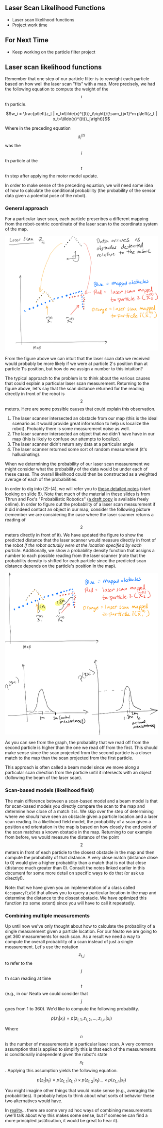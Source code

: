 ## Laser Scan Likelihood Functions

* Laser scan likelihood functions
* Project work time

## For Next Time

* Keep working on the particle filter project

## Laser scan likelihood functions

Remember that one step of our particle filter is to reweight each particle based on how well the laser scan "fits" with a map.  More precisely, we had the following equation to compute the weight of the $$i$$th particle.

$$w_i = \frac{p\left(z_t | x_t=\tilde{x}^{(t)}_i\right)}{\sum_{j=1}^m p\left(z_t | x_t=\tilde{x}^{(t)}_j\right)}$$

Where in the preceding equation $$\tilde{x}^{(t)}_i$$ was the $$i$$th particle at the $$t$$th step after applying the motor model update.

In order to make sense of the preceding equation, we will need some idea of how to calculate the conditional probability (the probability of the sensor data given a potential pose of the robot).

### General approach

For a particular laser scan, each particle prescribes a different mapping from the robot-centric coordinate of the laser scan to the coordinate system of the map.

![A visualization of a laser scan consisting of a corner-like feature being mapped to two particles.](day09images/scan_mapping.svg)

From the figure above we can intuit that the laser scan data we received would probably be more likely if we were at particle 2's position than at particle 1's position, but how do we assign a number to this intuition?

The typical approach to the problem is to think about the various causes that could explain a particular laser scan measurement.  Returning to the figure above, let's say that the scan distance returned for the reading directly in front of the robot is $$2$$ meters.  Here are some possible causes that could explain this observation.
1. The laser scanner intersected an obstacle from our map (this is the ideal scenario as it would provide great information to help us localize the robot).  Probably there is some measurement noise as well.
2. The laser scanner intersected an object that we didn't have have in our map (this is likely to confuse our attempts to localize).
3. The laser scanner didn't return any data at a particular angle
4. The laser scanner returned some sort of random measurement (it's hallucinating).

When we determining the probability of our laser scan measurement we might consider what the probability of the data would be under each of these cases.  The overall likelihood could then be constructed as a weighted average of each of the probabilities.

In order to dig into (2)-(4), we will refer you to [these detailed notes](http://ais.informatik.uni-freiburg.de/teaching/ss10/robotics/slides/07-sensor-models.pdf) (start looking on slide 8).  Note that much of the material in these slides is from Thrun and Fox's "Probabilistic Robotics" ([a draft copy](https://docs.ufpr.br/~danielsantos/ProbabilisticRobotics.pdf) is available freely online).  In order to figure out the probability of a laser scan measurement if it did indeed contact an object in our map, consider the following picture (remember we are considering the case where the laser scanner returns a reading of $$2$$ meters directly in front of it).  We have updated the figure to show the predicted distance that the laser scanner would measure directly in front of the robot *if the robot actually were at the location specified by each particle*.  Additionally, we show a probability density function that assigns a number to each possible reading from the laser scanner (note that the probability density is shifted for each particle since the predicted scan distance depends on the particle's position in the map).

![A picture showing two particles, the likelihood of a particular range measurement at a particular distance, and the resultant probability](day09images/beam.svg)

As you can see from the graph, the probability that we read off from the second particle is higher than the one we read off from the first.  This should make sense since the scan projected from the second particle is a closer match to the map than the scan projected from the first particle.

This approach is often called a beam model since we move along a particular scan direction from the particle until it intersects with an object (following the beam of the laser scan).

### Scan-based models (likelihood field)

The main difference between a scan-based model and a beam model is that for scan-based models you directly compare the scan to the map and determine how close of a match it is.  We skip over the step of determining where we *should* have seen an obstacle given a particle location and a laser scan reading.  In a likelihood field model, the probability of a scan given a position and orientation in the map is based on how closely the end point of the scan matches a known obstacle in the map.  Returning to our example from before, we would measure the distance of the point $$2$$ meters in front of each particle to the closest obstacle in the map and then compute the probability of that distance.  A very close match (distance close to 0) would give a higher probability than a match that is not that close (distance much greater than 0).  Consult the notes linked earlier in this document for some more detail on specific ways to do that (or ask us directly!).

Note: that we have given you an implementation of a class called ``OccupancyField`` that allows you to query a particular location in the map and determine the distance to the closest obstacle.  We have optimized this function (to some extent) since you will have to call it repeatedly.


### Combining multiple measurements

Up until now we've only thought about how to calculate the probability of a single measurement given a particle location.  For our Neato we are going to get 360 measurements for each scan.  As a result we need a way to compute the overall probability of a scan instead of just a single measurement.  Let's use the notation $$z_{t,j}$$ to refer to the $$j$$th scan reading at time $$t$$ (e.g., in our Neato we could consider that $$j$$ goes from 1 to 360).  We'd like to compute the following probability.

$$p(z_t | x_t) = p(z_{t,1}, z_{t,2}, \ldots, z_{t,n} | x_t)$$

Where $$n$$ is the number of measurements in a particular laser scan.  A very common assumption that is applied to simplify this is that each of the measurements is conditionally independent given the robot's state $$x_t$$.  Applying this assumption yields the following equation.


$$p(z_t | x_t) = p(z_{t,1} | z_{t,1}) \times p(z_{t,2} | x_{t}) \ldots \times p(z_{t,n}|x_t)$$

You might imagine other things that would make sense (e.g., averaging the probabilities).  It probably helps to think about what sorts of behavior these two alternatives would have.

In [reality](https://github.com/ros-planning/navigation/blob/a9bc9c4c35a55390963db1357926ec461fcff24c/amcl/src/amcl/sensors/amcl_laser.cpp#L293)... there are some very ad hoc ways of combining measurements (we'll talk about why this makes some sense, but if someone can find a more principled justification, it would be great to hear it).

